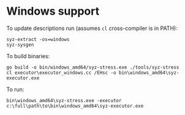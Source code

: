 # Windows support

To update descriptions run (assumes `cl` cross-compiler is in PATH):
```
syz-extract -os=windows
syz-sysgen
```

To build binaries:
```
go build -o bin/windows_amd64/syz-stress.exe ./tools/syz-stress
cl executor\executor_windows.cc /EHsc -o bin\windows_amd64\syz-executor.exe
```

To run:
```
bin\windows_amd64\syz-stress.exe -executor c:\full\path\to\bin\windows_amd64\syz-executor.exe
```
